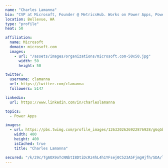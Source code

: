 ```yaml
---
name: "Charles Lamanna"
bio: "CVP at Microsoft, Founder @ MetricsHub. Works on Power Apps, Power Automate, Power Virtual Agent, Common Data Service and Dynamics 365."
location: Bellevue, WA
type: "profile"
heat: 50

affiliation:
  name: Microsoft
  domain: microsoft.com
  images:
    - url: "/assets/images/organizations/microsoft.com-50x50.jpg"
      width: 50
      height: 50

twitter:
  username: clamanna
  url: https://twitter.com/clamanna
  followers: 5147

linkedin:
  url: https://www.linkedin.com/in/charleslamanna

topics:
  - Power Apps

images:
  - url: https://pbs.twimg.com/profile_images/1263202626922876928/g6qGbHZ-_400x400.jpg
    width: 400
    height: 400
    isCached: true
    title: "Charles Lamanna"

secured: "/k/29c/TgAOX9oTcNNbtI8DtiDcRz4hL4h1YFsej0C523A5FjmgHjfh/SDA/lXzFp8muBd6+4Zqnnh8dfVHUVaJc6PuE8EPaJhyT5zRED8Qd9oBfRhMxT4xAoL2vgxXIIUvIoyWPnWORjSeyvlj6CzztVpQWpzs/o6xDFafiYQCyEia3g+iWOLObDQ92CxTW/pqRfRZ38qbgFIm4ZpvOZu4Lz7aFp3MjfXBaWG/P4TDT+XdoxjaX3TcHLSyo3+/lYLq0zWQM64g6JRtBhTXBqgcwAFRYcl0VtbbP2bLy9w+FcHaC2xQUsuxxYpwkQvzJxlVMU8vq8oe+wxTQeBUKz18cnGP5I53jwBuMj0+0gnYAz3W5MK8XkaWHtOP4hJ3qw2nvWXFNsJNqUnz6CFefQfyvggR9FsOGO74aJxy9jKI=;4gGi5jAi7O4WH+hY0d1i1Q=="
---
```


